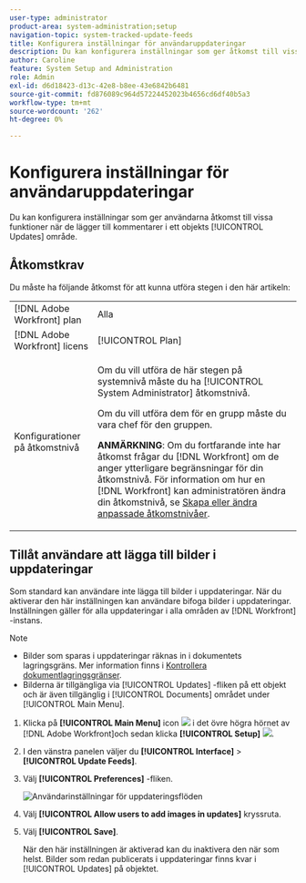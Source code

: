 ```yaml
---
user-type: administrator
product-area: system-administration;setup
navigation-topic: system-tracked-update-feeds
title: Konfigurera inställningar för användaruppdateringar
description: Du kan konfigurera inställningar som ger åtkomst till vissa funktioner när användare lägger till kommentarer i ett objekts [!UICONTROL Updates] område.
author: Caroline
feature: System Setup and Administration
role: Admin
exl-id: d6d18423-d13c-42e8-b8ee-43e6842b6481
source-git-commit: fd876089c964d57224452023b4656cd6df40b5a3
workflow-type: tm+mt
source-wordcount: '262'
ht-degree: 0%

---
```


# Konfigurera inställningar för användaruppdateringar

Du kan konfigurera inställningar som ger användarna åtkomst till vissa funktioner när de lägger till kommentarer i ett objekts [!UICONTROL Updates] område.

## Åtkomstkrav

Du måste ha följande åtkomst för att kunna utföra stegen i den här artikeln:

<table style="table-layout:auto"> 
 <col> 
 <col> 
 <tbody> 
  <tr> 
   <td role="rowheader">[!DNL Adobe Workfront] plan</td> 
   <td>Alla</td> 
  </tr> 
  <tr> 
   <td role="rowheader">[!DNL Adobe Workfront] licens</td> 
   <td>[!UICONTROL Plan]</td> 
  </tr> 
  <tr> 
   <td role="rowheader">Konfigurationer på åtkomstnivå</td> 
   <td> <p>Om du vill utföra de här stegen på systemnivå måste du ha [!UICONTROL System Administrator] åtkomstnivå.</p><p>Om du vill utföra dem för en grupp måste du vara chef för den gruppen.</p> <p><b>ANMÄRKNING</b>: Om du fortfarande inte har åtkomst frågar du [!DNL Workfront] om de anger ytterligare begränsningar för din åtkomstnivå. För information om hur en [!DNL Workfront] kan administratören ändra din åtkomstnivå, se <a href="../../../administration-and-setup/add-users/configure-and-grant-access/create-modify-access-levels.md" class="MCXref xref">Skapa eller ändra anpassade åtkomstnivåer</a>.</p> </td> 
  </tr> 
 </tbody> 
</table>

## Tillåt användare att lägga till bilder i uppdateringar

Som standard kan användare inte lägga till bilder i uppdateringar. När du aktiverar den här inställningen kan användare bifoga bilder i uppdateringar. Inställningen gäller för alla uppdateringar i alla områden av [!DNL Workfront] -instans.

>[!NOTE]
>
>* Bilder som sparas i uppdateringar räknas in i dokumentets lagringsgräns. Mer information finns i [Kontrollera dokumentlagringsgränser](../../../documents/managing-documents/check-document-storage.md).
>* Bilderna är tillgängliga via [!UICONTROL Updates] -fliken på ett objekt och är även tillgänglig i [!UICONTROL Documents] området under [!UICONTROL Main Menu].
>

1. Klicka på **[!UICONTROL Main Menu]** icon ![](assets/main-menu-icon.png) i det övre högra hörnet av [!DNL Adobe Workfront]och sedan klicka **[!UICONTROL Setup]** ![](assets/gear-icon-settings.png).
1. I den vänstra panelen väljer du **[!UICONTROL Interface]** > **[!UICONTROL Update Feeds]**.
1. Välj **[!UICONTROL Preferences]** -fliken.

   ![Användarinställningar för uppdateringsflöden](assets/updatefeeds-preferences-350x137.png)

1. Välj **[!UICONTROL Allow users to add images in updates]** kryssruta.
1. Välj **[!UICONTROL Save]**.

   När den här inställningen är aktiverad kan du inaktivera den när som helst. Bilder som redan publicerats i uppdateringar finns kvar i [!UICONTROL Updates] på objektet.
